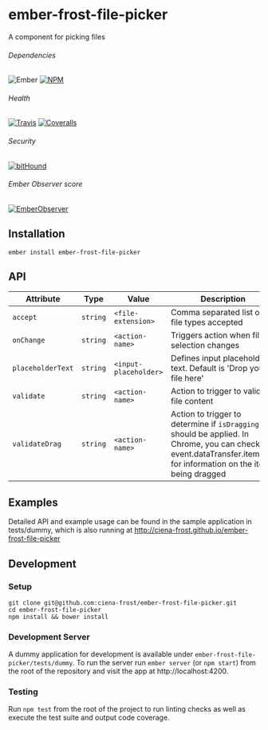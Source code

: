 [ci-img]: https://img.shields.io/travis/ciena-frost/ember-frost-file-picker.svg "Travis CI Build Status"
[ci-url]: https://travis-ci.org/ciena-frost/ember-frost-file-picker

[cov-img]: https://img.shields.io/coveralls/ciena-frost/ember-frost-file-picker.svg "Coveralls Code Coverage"
[cov-url]: https://coveralls.io/github/ciena-frost/ember-frost-file-picker

[npm-img]: https://img.shields.io/npm/v/ember-frost-file-picker.svg "NPM Version"
[npm-url]: https://www.npmjs.com/package/ember-frost-file-picker

[ember-observer-badge]: http://emberobserver.com/badges/ember-frost-file-picker.svg "Ember Observer score"
[ember-observer-badge-url]: http://emberobserver.com/addons/ember-frost-file-picker

[ember-img]: https://img.shields.io/badge/ember-2.3+-orange.svg "Ember 2.3+"

[bithound-img]: https://www.bithound.io/github/ciena-frost/ember-frost-popover/badges/score.svg "bitHound"
[bithound-url]: https://www.bithound.io/github/ciena-frost/ember-frost-file-picker

# ember-frost-file-picker
A component for picking files

###### Dependencies

![Ember][ember-img]
[![NPM][npm-img]][npm-url]

###### Health

[![Travis][ci-img]][ci-url]
[![Coveralls][cov-img]][cov-url]

###### Security

[![bitHound][bithound-img]][bithound-url]

###### Ember Observer score
[![EmberObserver][ember-observer-badge]][ember-observer-badge-url]

## Installation
```
ember install ember-frost-file-picker
```

## API

| Attribute | Type | Value | Description |
| --------- | ---- | ----- | ----------- |
| `accept` | `string` | `<file-extension>` | Comma separated list of file types accepted |
| `onChange` | `string` | `<action-name>` | Triggers action when file selection changes |
| `placeholderText` | `string` | `<input-placeholder>` | Defines input placeholder text. Default is 'Drop your file here' |
| `validate` | `string` | `<action-name>` | Action to trigger to validate file content |
| `validateDrag` | `string` | `<action-name>` | Action to trigger to determine if `isDragging` should be applied. In Chrome, you can check event.dataTransfer.items[0] for information on the item being dragged |

## Examples
Detailed API and example usage can be found in the sample application in tests/dummy, which is also running at http://ciena-frost.github.io/ember-frost-file-picker

## Development
### Setup
```
git clone git@github.com:ciena-frost/ember-frost-file-picker.git
cd ember-frost-file-picker
npm install && bower install
```

### Development Server
A dummy application for development is available under `ember-frost-file-picker/tests/dummy`.
To run the server run `ember server` (or `npm start`) from the root of the repository and
visit the app at http://localhost:4200.

### Testing
Run `npm test` from the root of the project to run linting checks as well as execute the test suite
and output code coverage.
